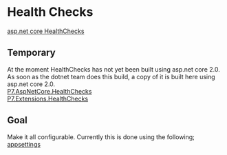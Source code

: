 # Health Checks

[asp.net core HealthChecks](https://github.com/dotnet-architecture/HealthChecks)

## Temporary
At the moment HealthChecks has not yet been built using asp.net core 2.0. As soon as the dotnet team does this build, a copy of it is built here using asp.net core 2.0.  
[P7.AspNetCore.HealthChecks](../src/P7.AspNetCore.HealthChecks)  
[P7.Extensions.HealthChecks](../src/P7.Extensions.HealthChecks)
## Goal
Make it all configurable.
Currently this is done using the following;  
[appsettings](../src/WebApplication1/appsettings-healthcheck.json)
